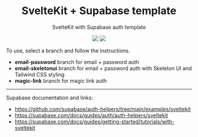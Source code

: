 <div align="center">
    <h1>SvelteKit + Supabase template</h1>
    <p>SvelteKit with Supabase auth template<p>
    <a href="https://kit.svelte.dev/"><img src="https://img.shields.io/badge/SvelteKit-FF3E00?style=for-the-badge&logo=Svelte&logoColor=white"></a>
    <a href="https://supabase.com/"><img src="https://img.shields.io/badge/Supabase-181818?style=for-the-badge&logo=supabase&logoColor=white"></a>
</div>

To use, select a branch and follow the instructions.

*  **email-password** branch for email + password auth
*  **email-skeletonui** branch for email + password auth with Skeleton UI and Tailwind CSS styling
*  **magic-link** branch for magic link auth

---
Supabase documentation and links:

* https://github.com/supabase/auth-helpers/tree/main/examples/sveltekit
* https://supabase.com/docs/guides/auth/auth-helpers/sveltekit
* https://supabase.com/docs/guides/getting-started/tutorials/with-sveltekit
